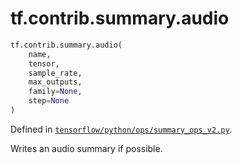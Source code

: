 <div itemscope itemtype="http://developers.google.com/ReferenceObject">
<meta itemprop="name" content="tf.contrib.summary.audio" />
<meta itemprop="path" content="Stable" />
</div>

# tf.contrib.summary.audio

``` python
tf.contrib.summary.audio(
    name,
    tensor,
    sample_rate,
    max_outputs,
    family=None,
    step=None
)
```



Defined in [`tensorflow/python/ops/summary_ops_v2.py`](/code/stable/tensorflow/python/ops/summary_ops_v2.py).

Writes an audio summary if possible.
